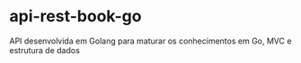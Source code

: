 # api-rest-book-go
API desenvolvida em Golang para maturar os conhecimentos em Go, MVC e estrutura de dados
